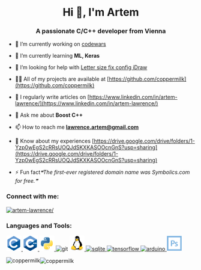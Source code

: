 <h1 align="center">Hi 👋, I'm Artem</h1>
<h3 align="center">A passionate C/C++ developer from Vienna</h3>


- 🔭 I’m currently working on [codewars](https://github.com/coppermilk/pixel_flow)

- 🌱 I’m currently learning **ML, Keras**

- 🤝 I’m looking for help with [Letter size fix config iDraw](https://github.com/coppermilk/letter_size_fix_config_idraw)

- 👨‍💻 All of my projects are available at [https://github.com/coppermilk](https://github.com/coppermilk)

- 📝 I regularly write articles on [https://www.linkedin.com/in/artem-lawrence/](https://www.linkedin.com/in/artem-lawrence/)

- 💬 Ask me about **Boost C++**

- 📫 How to reach me **lawrence.artem@gmail.com**

- 📄 Know about my experiences [https://drive.google.com/drive/folders/1-Yzp0wEgS2cRRsUOQJdSKXKASOOcnGnS?usp=sharing](https://drive.google.com/drive/folders/1-Yzp0wEgS2cRRsUOQJdSKXKASOOcnGnS?usp=sharing)
<!--STARTS_HERE_QUOTE_README-->
- ⚡ Fun fact<i>❝The first-ever registered domain name was Symbolics.com for free.❞</i>
<!--ENDS_HERE_QUOTE_README-->

<h3 align="left">Connect with me:</h3>
<p align="left">
<a href="https://linkedin.com/in/artem-lawrence/" target="blank"><img align="center" src="https://raw.githubusercontent.com/rahuldkjain/github-profile-readme-generator/master/src/images/icons/Social/linked-in-alt.svg" alt="artem-lawrence/" height="30" width="40" /></a>
</p>

<h3 align="left">Languages and Tools:</h3>
<p align="left"> <a href="https://www.cprogramming.com/" target="_blank" rel="noreferrer"> <img src="https://raw.githubusercontent.com/devicons/devicon/master/icons/c/c-original.svg" alt="c" width="40" height="40"/> </a> <a href="https://www.w3schools.com/cpp/" target="_blank" rel="noreferrer"> <img src="https://raw.githubusercontent.com/devicons/devicon/master/icons/cplusplus/cplusplus-original.svg" alt="cplusplus" width="40" height="40"/> </a> <a href="https://git-scm.com/" target="_blank" rel="noreferrer"> <a href="https://www.python.org" target="_blank" rel="noreferrer"> <img src="https://raw.githubusercontent.com/devicons/devicon/master/icons/python/python-original.svg" alt="python" width="40" height="40"/> </a> <img src="https://www.vectorlogo.zone/logos/git-scm/git-scm-icon.svg" alt="git" width="40" height="40"/> </a> <a href="https://www.adobe.com/in/products/illustrator.html" target="_blank" rel="noreferrer"> </a> <a href="https://www.linux.org/" target="_blank" rel="noreferrer"> <img src="https://raw.githubusercontent.com/devicons/devicon/master/icons/linux/linux-original.svg" alt="linux" width="40" height="40"/> </a> <a href="https://www.mysql.com/" target="_blank" rel="noreferrer"> </a>  <a href="https://www.sqlite.org/" target="_blank" rel="noreferrer"> <img src="https://www.vectorlogo.zone/logos/sqlite/sqlite-icon.svg" alt="sqlite" width="40" height="40"/> </a> <a href="https://www.tensorflow.org" target="_blank" rel="noreferrer"> <img src="https://www.vectorlogo.zone/logos/tensorflow/tensorflow-icon.svg" alt="tensorflow" width="40" height="40"/> </a>  <a href="https://www.arduino.cc/" target="_blank" rel="noreferrer"> <img src="https://cdn.worldvectorlogo.com/logos/arduino-1.svg" alt="arduino" width="40" height="40"/> </a> <a href="https://www.photoshop.com/en" target="_blank" rel="noreferrer"> <img src="https://raw.githubusercontent.com/devicons/devicon/master/icons/photoshop/photoshop-line.svg" alt="photoshop" width="40" height="40"/> </a></p>

<p><img align="left" src="https://github-readme-stats.vercel.app/api/top-langs?username=coppermilk&show_icons=true&locale=en&layout=compact" alt="coppermilk" /><img align="center" src="https://github-readme-streak-stats.herokuapp.com/?user=coppermilk&" alt="coppermilk" /></p>


